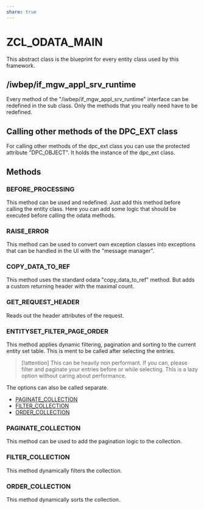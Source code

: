 ```yaml
---
share: true
---
```

# ZCL_ODATA_MAIN

This abstract class is the blueprint for every entity class used by this framework.

## /iwbep/if_mgw_appl_srv_runtime

Every method of the "/iwbep/if_mgw_appl_srv_runtime" interface can be redefined in the sub class. Only the methods that you really need have to be redefined.

## Calling other methods of the DPC_EXT class

For calling other methods of the dpc_ext class you can use the protected attribute "DPC_OBJECT". It holds the instance of the dpc_ext class. 


## Methods

### BEFORE_PROCESSING

This method can be used and redefined.  Just add this method before calling the entity class. 
Here you can add some logic that should be executed before calling the odata methods.

### RAISE_ERROR

This method can be used to convert own exception classes into exceptions that can be handled in the UI with the "message manager".

### COPY_DATA_TO_REF

This method uses the standard odata "copy_data_to_ref" method. But adds a custom returning header with the maximal count.

### GET_REQUEST_HEADER

Reads out the header attributes of the request.

### ENTITYSET_FILTER_PAGE_ORDER

This method applies dynamic filtering, pagination and sorting to the current entity set table. This is ment to be called after selecting the entries.

> [!attention]
> This can be heavily non performant. If you can, please filter and paginate your entries before or while selecting.
> This is a lazy option without caring about performance.

The options can also be called separate. 
- [PAGINATE_COLLECTION](ZCL_ODATA_MAIN.md#paginatecollection)
- [FILTER_COLLECTION](ZCL_ODATA_MAIN.md#filtercollection)
- [ORDER_COLLECTION](ZCL_ODATA_MAIN.md#ordercollection)

### PAGINATE_COLLECTION

This method can be used to add the pagination logic to the collection.

### FILTER_COLLECTION

This method dynamically filters the collection.

### ORDER_COLLECTION

This method dynamically sorts the collection.
